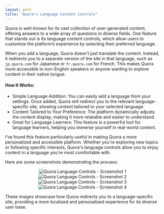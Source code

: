 ```yaml
---
layout: post  
title: "Quora's Language Content Controls"  
---
```


Quora is well-known for its vast collection of user-generated content, offering answers to a wide array of questions in diverse fields. One feature that stands out is its language content controls, which allow users to customize the platform’s experience by selecting their preferred language.

When you add a language, Quora doesn’t just translate the content. Instead, it redirects you to a separate version of the site in that language, such as `jp.quora.com` for Japanese or `fr.quora.com` for French. This makes Quora more accessible to non-English speakers or anyone wanting to explore content in their native tongue.

#### How It Works:

- Simple Language Addition: You can easily add a language from your settings. Once added, Quora will redirect you to the relevant language-specific site, showing content tailored to your selected language.
- Content Tailored to Your Preference: The platform dynamically adjusts the content display, making it more relatable and easier to understand.
- Great for Language Learners: This feature is a powerful tool for language learners, helping you immerse yourself in real-world content.

I’ve found this feature particularly useful in making Quora a more personalized and accessible platform. Whether you're exploring new topics or following specific interests, Quora's language controls allow you to enjoy content in a language you're most comfortable with.

Here are some screenshots demonstrating the process:

<div style="text-align: center;">
    <img class="responsive" src="/assets/images/quora/q1.jpg" alt="Quora Language Controls - Screenshot 1" />
</div>

<div style="text-align: center;">
    <img class="responsive" src="/assets/images/quora/q2.jpg" alt="Quora Language Controls - Screenshot 2" />
</div>

<div style="text-align: center;">
    <img class="responsive" src="/assets/images/quora/q3.jpg" alt="Quora Language Controls - Screenshot 3" />
</div>

<div style="text-align: center;">
    <img class="responsive" src="/assets/images/quora/q4.jpg" alt="Quora Language Controls - Screenshot 4" />
</div>

These images showcase how Quora redirects you to a language-specific site, providing a more localized and personalized experience for its diverse user base.


